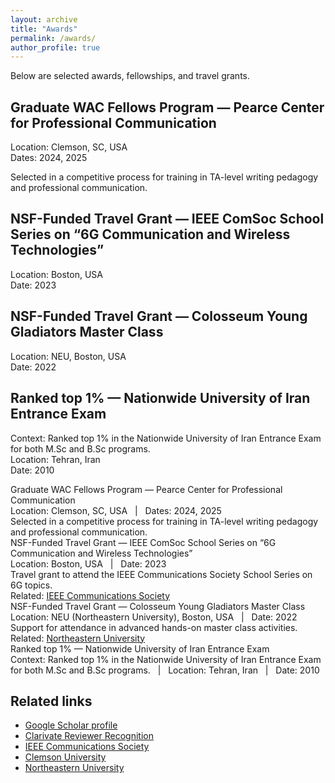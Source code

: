```yaml
---
layout: archive
title: "Awards"
permalink: /awards/
author_profile: true
---
```


Below are selected awards, fellowships, and travel grants.

Graduate WAC Fellows Program — Pearce Center for Professional Communication
--------------------------------------------------------------------------------
Location: Clemson, SC, USA  
Dates: 2024, 2025

Selected in a competitive process for training in TA-level writing pedagogy and professional communication.

NSF-Funded Travel Grant — IEEE ComSoc School Series on “6G Communication and Wireless Technologies”
--------------------------------------------------------------------------------
Location: Boston, USA  
Date: 2023

NSF-Funded Travel Grant — Colosseum Young Gladiators Master Class
--------------------------------------------------------------------------------
Location: NEU, Boston, USA  
Date: 2022

Ranked top 1% — Nationwide University of Iran Entrance Exam
--------------------------------------------------------------------------------
Context: Ranked top 1% in the Nationwide University of Iran Entrance Exam for both M.Sc and B.Sc programs.  
Location: Tehran, Iran  
Date: 2010

<!-- Updated award layout with classes for styling -->
<div class="award-item">
	<div class="award-title">Graduate WAC Fellows Program — Pearce Center for Professional Communication</div>
	<div class="award-meta">Location: Clemson, SC, USA &nbsp;&nbsp;|&nbsp;&nbsp; Dates: 2024, 2025</div>
	<div>Selected in a competitive process for training in TA-level writing pedagogy and professional communication.</div>
</div>

<div class="award-item">
	<div class="award-title">NSF-Funded Travel Grant — IEEE ComSoc School Series on “6G Communication and Wireless Technologies”</div>
	<div class="award-meta">Location: Boston, USA &nbsp;&nbsp;|&nbsp;&nbsp; Date: 2023</div>
	<div>Travel grant to attend the IEEE Communications Society School Series on 6G topics.</div>
	<div class="award-links">Related: <a class="external-link" href="https://www.comsoc.org/" target="_blank">IEEE Communications Society</a></div>
</div>

<div class="award-item">
	<div class="award-title">NSF-Funded Travel Grant — Colosseum Young Gladiators Master Class</div>
	<div class="award-meta">Location: NEU (Northeastern University), Boston, USA &nbsp;&nbsp;|&nbsp;&nbsp; Date: 2022</div>
	<div>Support for attendance in advanced hands-on master class activities.</div>
	<div class="award-links">Related: <a class="external-link" href="https://www.northeastern.edu/" target="_blank">Northeastern University</a></div>
</div>

<div class="award-item">
	<div class="award-title">Ranked top 1% — Nationwide University of Iran Entrance Exam</div>
	<div class="award-meta">Context: Ranked top 1% in the Nationwide University of Iran Entrance Exam for both M.Sc and B.Sc programs. &nbsp;&nbsp;|&nbsp;&nbsp; Location: Tehran, Iran &nbsp;&nbsp;|&nbsp;&nbsp; Date: 2010</div>
</div>

## Related links

- <a href="https://scholar.google.com/citations?user=eM8A4qEAAAAJ&hl=en" target="_blank">Google Scholar profile</a>
- <a href="https://wosreviewerrecognition.clarivate.com/" target="_blank">Clarivate Reviewer Recognition</a>
- <a href="https://www.comsoc.org/" target="_blank">IEEE Communications Society</a>
- <a href="https://www.clemson.edu/" target="_blank">Clemson University</a>
- <a href="https://www.northeastern.edu/" target="_blank">Northeastern University</a>
